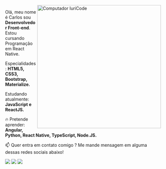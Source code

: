 <img src="https://raw.githubusercontent.com/MicaelliMedeiros/micaellimedeiros/master/image/computer-illustration.png" min-width="400px" max-width="400px" width="400px" align="right" alt="Computador IuriCode">

<p align="left">
  Olá, meu nome é Carlos sou <strong>Desenvolvedor Front-end</strong>.<br>
  Estou cursando Programação em React Native.
</p>

<p align="left">
   Especialidades: <strong>HTML5, CSS3, Bootstrap, Materialize.</strong>
</p>

<p align="left">
  Estudando atualmente: <strong>JavaScript e ReactJS.</strong>
</p>

<p align="left">
  🔥 Pretende aprender: <strong>Angular, Python, React Native, TypeScript, Node.JS.</strong>
</p>

<p align="left">
📫  Quer entra em contato comigo ? Me mande mensagem em alguma dessas redes sociais abaixo!
</p>

<p align="left">
<a href="mailto:carlosrobertofs1297@gmail.com" alt="Gmail">
<img src="https://img.shields.io/badge/-iuricodebrasil@gmail.com-e34c41?style=flat-square&labelColor=e34c41&logo=gmail&logoColor=white&link=iuricodebrasil@gmail.com" /></a>
  
<a href="https://www.linkedin.com/in/carlosr2k" alt="Linkedin">
<img src="https://img.shields.io/badge/-Iuri%20Silva-blue?style=flat-square&logo=Linkedin&logoColor=white&link=https://www.linkedin.com/in/iuricode" /></a>
  
<a href="https://twitter.com/carlos.info1" alt="Twitter">
<img src="https://img.shields.io/badge/-@poesiabro-1ca0f1?style=flat-square&labelColor=1ca0f1&logo=twitter&logoColor=white&link=https://twitter.com/poesiabro" /></a>
 </p>
 
 
